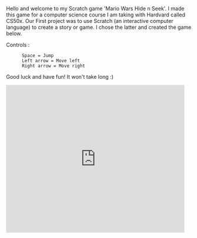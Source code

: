 Hello and welcome to my Scratch game 'Mario Wars Hide n Seek'. 
I made this game for a computer science course I am taking with Hardvard called CS50x.
Our First project was to use Scratch (an interactive computer language) to create a story or game.
I chose the latter and created the game below.

Controls : 

          Space = Jump
          Left arrow = Move left
          Right arrow = Move right
          
Good luck and have fun! It won't take long :)

<iframe src="https://scratch.mit.edu/projects/392086996/embed" allowtransparency="true" width="485" height="402" frameborder="0" scrolling="no" allowfullscreen></iframe>
